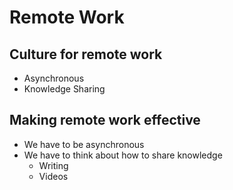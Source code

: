 # Remote Work

## Culture for remote work

* Asynchronous
* Knowledge Sharing

## Making remote work effective

* We have to be asynchronous
* We have to think about how to share knowledge
  * Writing
  * Videos

